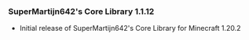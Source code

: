 ### SuperMartijn642's Core Library 1.1.12
- Initial release of SuperMartijn642's Core Library for Minecraft 1.20.2
